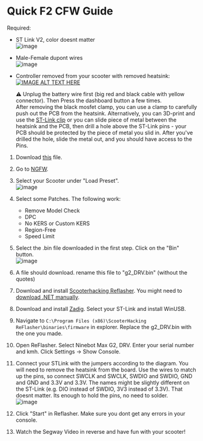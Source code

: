 # Quick F2 CFW Guide

Required:
- ST Link V2, color doesnt matter  
  ![image](https://github.com/user-attachments/assets/c7391e62-5ef1-4ed7-a84d-80a3cd2f649a)

- Male-Female dupont wires   
  ![image](https://github.com/user-attachments/assets/7a489cf0-e409-46b7-96f8-ce24deed626d)

- Controller removed from your scooter with removed heatsink:  
  [![IMAGE ALT TEXT HERE](https://img.youtube.com/vi/an38pgR__TI/0.jpg)](https://www.youtube.com/watch?v=an38pgR__TI)
  
  ⚠️ Unplug the battery wire first (big red and black cable with yellow connector). Then Press the dashboard button a few times.  
  After removing the black mosfet clamp, you can use a clamp to carefully push out the PCB from the heatsink.
  Alternatively, you can 3D-print and use the [ST-Link clip](https://www.printables.com/model/951959-ninebot-g2-st-link-clip) or you can slide piece of metal between the heatsink and the PCB, then drill a hole above the ST-Link pins - your PCB should be protected by the piece of metal you slid in. After you've drilled the hole, slide the metal out, and you should have access to the Pins.


1) Download [this](https://github.com/WallyCZ/ninebot_firmware/raw/master/f2/DRV/1.4.15.bin) file.
2) Go to [NGFW](https://nextgenfw.pythonanywhere.com/).  
3) Select your Scooter under "Load Preset".  
   ![image](https://github.com/user-attachments/assets/199568de-23b3-4a73-8673-302154a3fea0)

4) Select some Patches. The following work:
   - Remove Model Check
   - DPC
   - No KERS or Custom KERS
   - Region-Free
   - Speed Limit
5) Select the .bin file downloaded in the first step. Click on the "Bin" button.  
   ![image](https://github.com/user-attachments/assets/7e631fc4-eab5-485d-81ff-9c21e2e84a08)

6) A file should download. rename this file to "g2_DRV.bin" (without the quotes)  
7) Download and install [Scooterhacking Reflasher](https://www.scooterhacking.org/forum/viewtopic.php?t=676). You might need to [download .NET manually](https://dotnet.microsoft.com/en-us/download/dotnet/thank-you/runtime-desktop-3.1.32-windows-x64-installer).  
8) Download and install [Zadig](https://zadig.akeo.ie). Select your ST-Link and install WinUSB.  
9) Navigate to `C:\Program Files (x86)\ScooterHacking ReFlasher\binaries\firmware` in explorer. Replace the g2_DRV.bin with the one you made.  
10) Open ReFlasher. Select Ninebot Max G2, DRV. Enter your serial number and kmh. Click Settings -> Show Console.  
11) Connect your STLink with the jumpers according to the diagram. You will need to remove the heatsink from the board. Use the wires to match up the pins, so connect SWCLK and SWCLK, SWDIO and SWDIO, GND and GND and 3.3V and 3.3V. The names might be slightly different on the ST-Link (e.g. DIO instead of SWDIO, 3V3 instead of 3.3V). That doesnt matter. Its enough to hold the pins, no need to solder.  
    ![image](https://github.com/user-attachments/assets/82cfb679-433f-4a3e-9e84-78f823c47663)
12) Click "Start" in Reflasher. Make sure you dont get any errors in your console.  
13) Watch the Segway Video in reverse and have fun with your scooter!   
